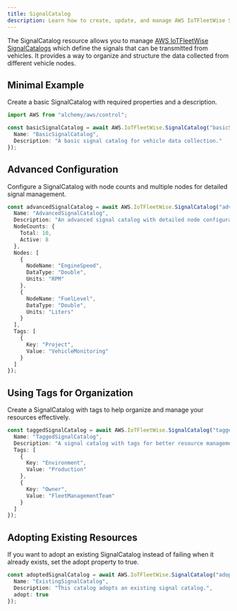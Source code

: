 ```yaml
---
title: SignalCatalog
description: Learn how to create, update, and manage AWS IoTFleetWise SignalCatalogs using Alchemy Cloud Control.
---
```



The SignalCatalog resource allows you to manage [AWS IoTFleetWise SignalCatalogs](https://docs.aws.amazon.com/iotfleetwise/latest/userguide/) which define the signals that can be transmitted from vehicles. It provides a way to organize and structure the data collected from different vehicle nodes.

## Minimal Example

Create a basic SignalCatalog with required properties and a description.

```ts
import AWS from "alchemy/aws/control";

const basicSignalCatalog = await AWS.IoTFleetWise.SignalCatalog("basicSignalCatalog", {
  Name: "BasicSignalCatalog",
  Description: "A basic signal catalog for vehicle data collection."
});
```

## Advanced Configuration

Configure a SignalCatalog with node counts and multiple nodes for detailed signal management.

```ts
const advancedSignalCatalog = await AWS.IoTFleetWise.SignalCatalog("advancedSignalCatalog", {
  Name: "AdvancedSignalCatalog",
  Description: "An advanced signal catalog with detailed node configurations.",
  NodeCounts: {
    Total: 10,
    Active: 8
  },
  Nodes: [
    {
      NodeName: "EngineSpeed",
      DataType: "Double",
      Units: "RPM"
    },
    {
      NodeName: "FuelLevel",
      DataType: "Double",
      Units: "Liters"
    }
  ],
  Tags: [
    {
      Key: "Project",
      Value: "VehicleMonitoring"
    }
  ]
});
```

## Using Tags for Organization

Create a SignalCatalog with tags to help organize and manage your resources effectively.

```ts
const taggedSignalCatalog = await AWS.IoTFleetWise.SignalCatalog("taggedSignalCatalog", {
  Name: "TaggedSignalCatalog",
  Description: "A signal catalog with tags for better resource management.",
  Tags: [
    {
      Key: "Environment",
      Value: "Production"
    },
    {
      Key: "Owner",
      Value: "FleetManagementTeam"
    }
  ]
});
```

## Adopting Existing Resources

If you want to adopt an existing SignalCatalog instead of failing when it already exists, set the adopt property to true.

```ts
const adoptedSignalCatalog = await AWS.IoTFleetWise.SignalCatalog("adoptedSignalCatalog", {
  Name: "ExistingSignalCatalog",
  Description: "This catalog adopts an existing signal catalog.",
  adopt: true
});
```
